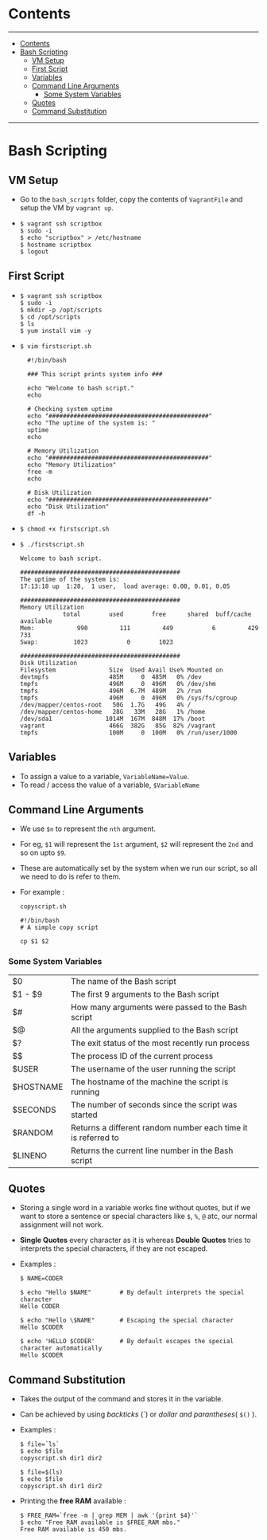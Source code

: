 # Contents

---

- [Contents](#contents)
- [Bash Scripting](#bash-scripting)
  - [VM Setup](#vm-setup)
  - [First Script](#first-script)
  - [Variables](#variables)
  - [Command Line Arguments](#command-line-arguments)
    - [Some System Variables](#some-system-variables)
  - [Quotes](#quotes)
  - [Command Substitution](#command-substitution)

---

# Bash Scripting

## VM Setup

-   Go to the `bash_scripts` folder, copy the contents of `VagrantFile` and setup the VM by `vagrant up`.
-   ```
    $ vagrant ssh scriptbox
    $ sudo -i
    $ echo "scriptbox" > /etc/hostname
    $ hostname scriptbox
    $ logout
    ```

## First Script

-   ```
    $ vagrant ssh scriptbox
    $ sudo -i
    $ mkdir -p /opt/scripts
    $ cd /opt/scripts
    $ ls
    $ yum install vim -y
    ```
-   `$ vim firstscript.sh`

    ```
      #!/bin/bash

      ### This script prints system info ###

      echo "Welcome to bash script."
      echo

      # Checking system uptime
      echo "#############################################"
      echo "The uptime of the system is: "
      uptime
      echo

      # Memory Utilization
      echo "#############################################"
      echo "Memory Utilization"
      free -m
      echo

      # Disk Utilization
      echo "#############################################"
      echo "Disk Utilization"
      df -h
    ```

-   `$ chmod +x firstscript.sh`
-   `$ ./firstscript.sh`

    ```
    Welcome to bash script.

    #############################################
    The uptime of the system is:
    17:13:18 up  1:28,  1 user,  load average: 0.00, 0.01, 0.05

    #############################################
    Memory Utilization
                total        used        free      shared  buff/cache   available
    Mem:            990         111         449           6         429         733
    Swap:          1023           0        1023

    #############################################
    Disk Utilization
    Filesystem               Size  Used Avail Use% Mounted on
    devtmpfs                 485M     0  485M   0% /dev
    tmpfs                    496M     0  496M   0% /dev/shm
    tmpfs                    496M  6.7M  489M   2% /run
    tmpfs                    496M     0  496M   0% /sys/fs/cgroup
    /dev/mapper/centos-root   50G  1.7G   49G   4% /
    /dev/mapper/centos-home   28G   33M   28G   1% /home
    /dev/sda1               1014M  167M  848M  17% /boot
    vagrant                  466G  382G   85G  82% /vagrant
    tmpfs                    100M     0  100M   0% /run/user/1000
    ```

## Variables

-   To assign a value to a variable, `VariableName=Value`.
-   To read / access the value of a variable, `$VariableName`

## Command Line Arguments

-   We use `$n` to represent the `nth` argument.
-   For eg, `$1` will represent the `1st` argument, `$2` will represent the `2nd` and so on upto `$9`.
-   These are automatically set by the system when we run our script, so all we need to do is refer to them.
-   For example :

    ```
    copyscript.sh

    #!/bin/bash
    # A simple copy script

    cp $1 $2
    ```

### Some System Variables

|           |                                                               |
| --------- | ------------------------------------------------------------- |
| $0        | The name of the Bash script                                   |
| \$1 - $9  | The first 9 arguments to the Bash script                      |
| $#        | How many arguments were passed to the Bash script             |
| $@        | All the arguments supplied to the Bash script                 |
| $?        | The exit status of the most recently run process              |
| $$        | The process ID of the current process                         |
| $USER     | The username of the user running the script                   |
| $HOSTNAME | The hostname of the machine the script is running             |
| $SECONDS  | The number of seconds since the script was started            |
| $RANDOM   | Returns a different random number each time it is referred to |
| $LINENO   | Returns the current line number in the Bash script            |

## Quotes

-   Storing a single word in a variable works fine without quotes, but if we want to store a sentence or special characters like `$`, `%`, `@` atc, our normal assignment will not work.
-   **Single Quotes** every character as it is whereas **Double Quotes** tries to interprets the special characters, if they are not escaped.
-   Examples :

    ```
    $ NAME=CODER

    $ echo "Hello $NAME"        # By default interprets the special character
    Hello CODER

    $ echo "Hello \$NAME"       # Escaping the special character
    Hello $CODER

    $ echo 'HELLO $CODER'       # By default escapes the special character automatically
    Hello $CODER
    ```

## Command Substitution

-   Takes the output of the command and stores it in the variable.
-   Can be achieved by using _backticks_ (\`) or _dollar and parantheses_( `$()` ).
-   Examples :

    ```
    $ file=`ls`
    $ echo $file
    copyscript.sh dir1 dir2

    $ file=$(ls)
    $ echo $file
    copyscript.sh dir1 dir2
    ```

-   Printing the **free RAM** available :
    ```
    $ FREE_RAM=`free -m | grep MEM | awk '{print $4}'`
    $ echo "Free RAM available is $FREE_RAM mbs."
    Free RAM available is 450 mbs.
    ```
